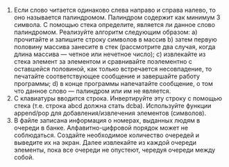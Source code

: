 1. Если слово читается одинаково слева направо и справа
   налево, то оно называется палиндромом. Палиндром
   содержит как минимум 3 символа.
   С помощью стека определите, является ли данное слово
   палиндромом.
   Реализуйте алгоритм следующим образом:
   a) прочитайте и запишите строку символов в массив
   b) затем первую половину массива занесите в стек
   (рассмотрите два случая, когда длина массива — четное или
   нечетное число);
   c) извлекайте из стека элемент за элементом и сравнивайте
   поэлементно с оставшейся половиной, как только встречается
   несовпадение, то печатайте соответствующее сообщение и
   завершайте работу программы;
   d) в конце программы напечатайте сообщение, о том что
   данное слово — палиндром или им не является.
2. С клавиатуры вводится строка. Инвертируйте эту строку с
   помощью стека (т.е. строка abcd должна стать dcba).
   Используйте функции append/pop для
   добавления/извлечения элементов (символов).
3. В файле записана информация о номерах, выданных людям в
   очереди в банке. Алфавитно-цифровой порядок может не
   соблюдаться. Создайте необходимое количество очередей и
   выведите их на экран. Далее извлекайте из каждой очереди
   элементы, пока все очереди не опустеют, чередуя очереди
   между собой.